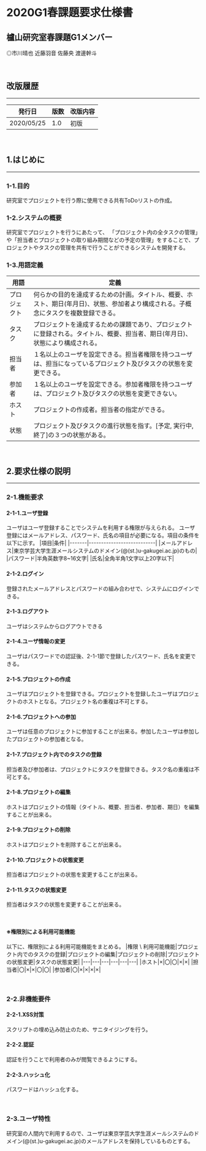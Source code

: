 # 2020G1春課題要求仕様書

## 櫨山研究室春課題G1メンバー

◎市川晴也
近藤羽音
佐藤央
渡邊幹斗

</br>

## 改版履歴
***
|発行日|版数|改版内容|
|-------|----|------------------|
|2020/05/25|1.0|初版|

</br>

## 1.はじめに
***

### 1-1.目的
研究室でプロジェクトを行う際に使用できる共有ToDoリストの作成。

### 1-2.システムの概要
研究室でプロジェクトを行うにあたって、
「プロジェクト内の全タスクの管理」や「担当者とプロジェクトの取り組み期間などの予定の管理」をすることで、プロジェクトやタスクの管理を共有で行うことができるシステムを開発する。

### 1-3.用語定義
|用語|定義|
|-------|--------------------------|
|プロジェクト|何らかの目的を達成するための計画。タイトル、概要、ホスト、期日(年月日)、状態、参加者より構成される。子概念にタスクを複数登録できる。|
|タスク|プロジェクトを達成するための課題であり、プロジェクトに登録される。タイトル、概要、担当者、期日(年月日)、状態により構成される。|
|担当者|１名以上のユーザを設定できる。担当者権限を持つユーザは、担当になっているプロジェクト及びタスクの状態を変更できる。|
|参加者|１名以上のユーザを設定できる。参加者権限を持つユーザは、プロジェクト及びタスクの状態を変更できない。|
|ホスト|プロジェクトの作成者。担当者の指定ができる。|
|状態|プロジェクト及びタスクの進行状態を指す。[予定, 実行中, 終了]の３つの状態がある。|

</br>

## 2.要求仕様の説明
***

### 2-1.機能要求

#### 2-1-1.ユーザ登録
ユーザはユーザ登録することでシステムを利用する権限が与えられる。
ユーザ登録にはメールアドレス、パスワード、氏名の項目が必要になる。項目の条件を以下に示す。
|項目|条件|
|-------|---------------------------|
|メールアドレス|東京学芸大学生涯メールシステムのドメイン(@(st.)u-gakugei.ac.jp)のもの|
|パスワード|半角英数字8~16文字|
|氏名|全角半角1文字以上20字以下|

#### 2-1-2.ログイン
登録されたメールアドレスとパスワードの組み合わせで、システムにログインできる。

#### 2-1-3.ログアウト
ユーザはシステムからログアウトできる

#### 2-1-4.ユーザ情報の変更
ユーザはパスワードでの認証後、2-1-1節で登録したパスワード、氏名を変更できる。

#### 2-1-5.プロジェクトの作成
ユーザはプロジェクトを登録できる。プロジェクトを登録したユーザはプロジェクトのホストとなる。プロジェクト名の重複は不可とする。

#### 2-1-6.プロジェクトへの参加
ユーザは任意のプロジェクトに参加することが出来る。参加したユーザは参加したプロジェクトの参加者となる。

#### 2-1-7.プロジェクト内でのタスクの登録
担当者及び参加者は、プロジェクトにタスクを登録できる。タスク名の重複は不可とする。

#### 2-1-8.プロジェクトの編集
ホストはプロジェクトの情報（タイトル、概要、担当者、参加者、期日）を編集することが出来る。

#### 2-1-9.プロジェクトの削除
ホストはプロジェクトを削除することが出来る。

#### 2-1-10.プロジェクトの状態変更
担当者はプロジェクトの状態を変更することが出来る。

#### 2-1-11.タスクの状態変更
担当者はタスクの状態を変更することが出来る。

</br>

#### ※権限別による利用可能機能
以下に、権限別による利用可能機能をまとめる。
|権限 \ 利用可能機能|プロジェクト内でのタスクの登録|プロジェクトの編集|プロジェクトの削除|プロジェクトの状態変更|タスクの状態変更|
|---|---|---|---|---|---|
|ホスト|×|〇|〇|×|×|
|担当者|〇|×|×|〇|〇|
|参加者|〇|×|×|×|×|

</br>

### 2-2.非機能要件

#### 2-2-1.XSS対策
スクリプトの埋め込み防止のため、サニタイジングを行う。

#### 2-2-2.認証
認証を行うことで利用者のみが閲覧できるようにする。

#### 2-2-3.ハッシュ化
パスワードはハッシュ化する。

</br>

### 2-3.ユーザ特性
研究室の人間内で利用するので、ユーザは東京学芸大学生涯メールシステムのドメイン(@(st.)u-gakugei.ac.jp)のメールアドレスを保持しているものとする。